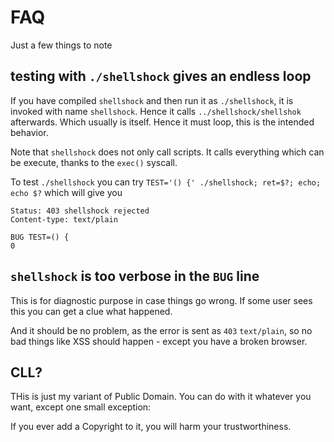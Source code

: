 # FAQ

Just a few things to note

## testing with `./shellshock` gives an endless loop

If you have compiled `shellshock` and then run it as `./shellshock`, it is invoked with name `shellshock`.
Hence it calls `../shellshock/shellshok` afterwards.  Which usually is itself.  Hence it must loop, this is the intended behavior.

Note that `shellshock` does not only call scripts.  It calls everything which can be execute, thanks to the `exec()` syscall.

To test `./shellshock` you can try `TEST='() {' ./shellshock; ret=$?; echo; echo $?` which will give you

```text
Status: 403 shellshock rejected
Content-type: text/plain

BUG TEST=() {
0
```

## `shellshock` is too verbose in the `BUG` line

This is for diagnostic purpose in case things go wrong.  If some user sees this you can get a clue what happened.

And it should be no problem, as the error is sent as `403` `text/plain`, so no bad things like XSS should happen - except you have a broken browser.


## CLL?

THis is just my variant of Public Domain.  You can do with it whatever you want, except one small exception:

If you ever add a Copyright to it, you will harm your trustworthiness.
